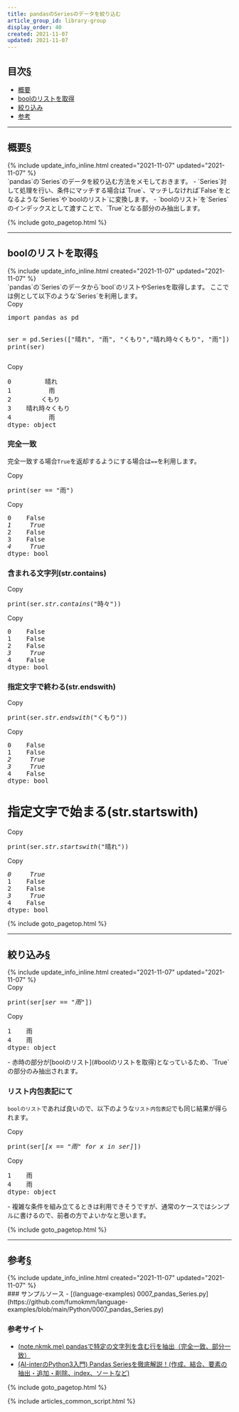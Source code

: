 ```yaml
---
title: pandasのSeriesのデータを絞り込む
article_group_id: library-group
display_order: 40
created: 2021-11-07
updated: 2021-11-07
---
```


## <a name="index">目次</a><a class="heading-anchor-permalink" href="#目次">§</a>

<ul id="index_ul">
<li><a href="#概要">概要</a></li>
<li><a href="#boolのリストを取得">boolのリストを取得</a></li>
<li><a href="#絞り込み">絞り込み</a></li>
<li><a href="#参考">参考</a></li>
</ul>

* * *
## <a name="概要">概要</a><a class="heading-anchor-permalink" href="#概要">§</a>
<div class="chapter-updated">{% include update_info_inline.html created="2021-11-07" updated="2021-11-07" %}</div>
`pandas`の`Series`のデータを絞り込む方法をメモしておきます。
- `Series`対して処理を行い、条件にマッチする場合は`True`、マッチしなければ`False`をとなるような`Series`や`boolのリスト`に変換します。
- `boolのリスト`を`Series`のインデックスとして渡すことで、`True`となる部分のみ抽出します。


{% include goto_pagetop.html %}

* * *
## <a name="boolのリストを取得">boolのリストを取得</a><a class="heading-anchor-permalink" href="#boolのリストを取得">§</a>
<div class="chapter-updated">{% include update_info_inline.html created="2021-11-07" updated="2021-11-07" %}</div>
`pandas`の`Series`のデータから`bool`のリストやSeriesを取得します。  
ここでは例として以下のような`Series`を利用します。

<div class="code-box no-title">
<div class="copy-button">Copy</div>
<pre>
import pandas as pd

ser = pd.Series(["晴れ", "雨", "くもり","晴れ時々くもり", "雨"])
print(ser)
</pre>
</div>
<div class="code-box-output no-title">
<div class="copy-button">Copy</div>
<pre>
0         晴れ
1          雨
2        くもり
3    晴れ時々くもり
4          雨
dtype: object
</pre>
</div>

### 完全一致
完全一致する場合`True`を返却するようにする場合は`==`を利用します。
<div class="code-box no-title">
<div class="copy-button">Copy</div>
<pre>
print(ser <em>==</em> "雨")
</pre>
</div>
<div class="code-box-output no-title">
<div class="copy-button">Copy</div>
<pre>
0    False
<em>1     True</em>
2    False
3    False
<em>4     True</em>
dtype: bool
</pre>
</div>

### 含まれる文字列(str.contains)
<div class="code-box no-title">
<div class="copy-button">Copy</div>
<pre>
print(ser<em>.str.contains</em>("時々"))
</pre>
</div>
<div class="code-box-output no-title">
<div class="copy-button">Copy</div>
<pre>
0    False
1    False
2    False
<em>3     True</em>
4    False
dtype: bool
</pre>
</div>

### 指定文字で終わる(str.endswith)
<div class="code-box no-title">
<div class="copy-button">Copy</div>
<pre>
print(ser<em>.str.endswith</em>("くもり"))
</pre>
</div>
<div class="code-box-output no-title">
<div class="copy-button">Copy</div>
<pre>
0    False
1    False
<em>2     True</em>
<em>3     True</em>
4    False
dtype: bool
</pre>
</div>

# 指定文字で始まる(str.startswith)
<div class="code-box no-title">
<div class="copy-button">Copy</div>
<pre>
print(ser<em>.str.startswith</em>("晴れ"))
</pre>
</div>
<div class="code-box-output no-title">
<div class="copy-button">Copy</div>
<pre>
<em>0     True</em>
1    False
2    False
<em>3     True</em>
4    False
dtype: bool
</pre>
</div>

{% include goto_pagetop.html %}

* * *
## <a name="絞り込み">絞り込み</a><a class="heading-anchor-permalink" href="#絞り込み">§</a>
<div class="chapter-updated">{% include update_info_inline.html created="2021-11-07" updated="2021-11-07" %}</div>
<div class="code-box no-title">
<div class="copy-button">Copy</div>
<pre>
print(ser[<em>ser == "雨"</em>])
</pre>
</div>
<div class="code-box-output no-title">
<div class="copy-button">Copy</div>
<pre>
1    雨
4    雨
dtype: object
</pre>
</div>
- 赤時の部分が[boolのリスト](#boolのリストを取得)となっているため、`True`の部分のみ抽出されます。

### リスト内包表記にて
`boolのリスト`であれば良いので、以下のような`リスト内包表記`でも同じ結果が得られます。
<div class="code-box no-title">
<div class="copy-button">Copy</div>
<pre>
print(ser[<em>[x == "雨" for x in ser]</em>])
</pre>
</div>
<div class="code-box-output no-title">
<div class="copy-button">Copy</div>
<pre>
1    雨
4    雨
dtype: object
</pre>
</div>
- 複雑な条件を組み立てるときは利用できそうですが、通常のケースではシンプルに書けるので、前者の方でよいかなと思います。

{% include goto_pagetop.html %}

* * *
## <a name="参考">参考</a><a class="heading-anchor-permalink" href="#参考">§</a>
<div class="chapter-updated">{% include update_info_inline.html created="2021-11-07" updated="2021-11-07" %}</div>
### サンプルソース
- [(language-examples) 0007_pandas_Series.py](https://github.com/fumokmm/language-examples/blob/main/Python/0007_pandas_Series.py)

### 参考サイト
- [(note.nkmk.me) pandasで特定の文字列を含む行を抽出（完全一致、部分一致）](https://note.nkmk.me/python-pandas-str-contains-match/)
- [(AI-interのPython3入門) Pandas Seriesを徹底解説！(作成、結合、要素の抽出・追加・削除、index、ソートなど)](https://ai-inter1.com/python-series/)

{% include goto_pagetop.html %}

{% include articles_common_script.html %}
